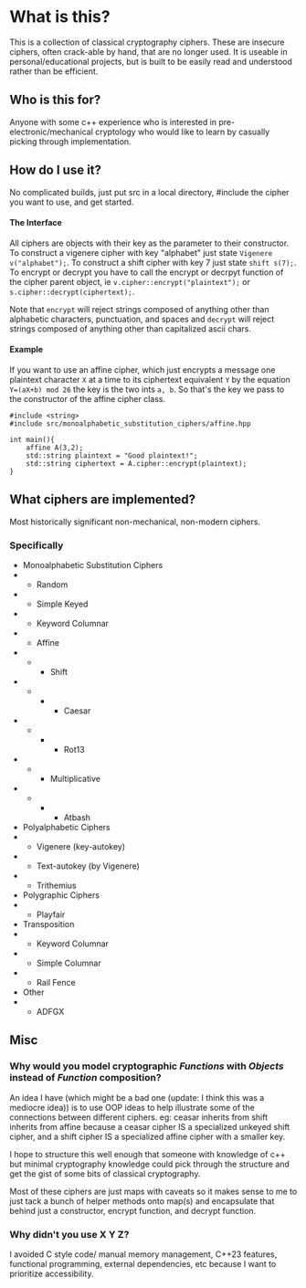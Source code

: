 # What is this?

This is a collection of classical cryptography ciphers. These are insecure ciphers, often crack-able by hand, that are no longer used. It is useable in personal/educational projects, but is built to be easily read and understood rather than be efficient.

## Who is this for?
Anyone with some c++ experience who is interested in pre-electronic/mechanical cryptology who would like to learn by casually picking through implementation.

## How do I use it?
No complicated builds, just put src in a local directory, #include the cipher you want to use, and get started. 
#### The Interface
All ciphers are objects with their key as the parameter to their constructor. To construct a vigenere cipher with key "alphabet" just state `Vigenere v("alphabet");`. To construct a shift cipher with key 7 just state `shift s(7);`. To encrypt or decrypt you have to call the encrypt or decrpyt function of the cipher parent object, ie `v.cipher::encrypt("plaintext");` or `s.cipher::decrypt(ciphertext);`.

Note that `encrypt` will reject strings composed of anything other than alphabetic characters, punctuation, and spaces and `decrypt` will reject strings composed of anything other than capitalized ascii chars.
#### Example
 If you want to use an affine cipher, which just encrypts a message one plaintext character `X` at a time to its ciphertext equivalent `Y` by the equation `Y=(aX+b) mod 26` the key is the two ints `a, b`. So that's the key we pass to the constructor of the affine cipher class.
```
#include <string>
#include src/monoalphabetic_substitution_ciphers/affine.hpp

int main(){
	affine A(3,2);
	std::string plaintext = "Good plaintext!";
	std::string ciphertext = A.cipher::encrypt(plaintext);
}
```
## What ciphers are implemented?
Most historically significant non-mechanical, non-modern ciphers.
###  Specifically
- Monoalphabetic Substitution Ciphers
- - Random 
- - Simple Keyed
- - Keyword Columnar
- - Affine
- - - Shift
- - - - Caesar
- - - - Rot13
- - - Multiplicative
- - - - Atbash
- Polyalphabetic Ciphers
- - Vigenere (key-autokey)
- - Text-autokey (by Vigenere)
- - Trithemius
- Polygraphic Ciphers
- - Playfair
- Transposition
- - Keyword Columnar
- - Simple Columnar
- - Rail Fence
- Other
- - ADFGX
## Misc
### Why would you model cryptographic *Functions* with *Objects* instead of *Function* composition?
An idea I have (which might be a bad one (update: I think this was a mediocre idea)) is to use OOP ideas to help illustrate some of the connections between different ciphers. eg: ceasar inherits from shift inherits from affine because a ceasar cipher IS a specialized unkeyed shift cipher, and a shift cipher IS a specialized affine cipher with a smaller key.

I hope to structure this well enough that someone with knowledge of c++ but minimal cryptography knowledge could pick through the structure and get the gist of some bits of classical cryptography.

Most of these ciphers are just maps with caveats so it makes sense to me to just tack a bunch of helper methods onto map(s) and encapsulate that behind just a constructor, encrypt function, and decrypt function. 

### Why didn't you use X Y Z?
I avoided C style code/ manual memory management, C++23 features, functional programming, external dependencies, etc because I want to prioritize accessibility. 
